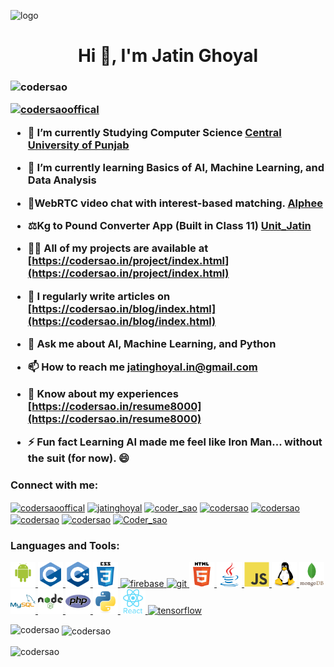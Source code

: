 ![logo](https://github.com/Codersao/Codersao/blob/main/Purple%20and%20White%20Geometric%20Music%20Youtube%20Banner.gif)
<h1 align="center">Hi 👋, I'm Jatin Ghoyal</h1>
<h3 align="c[![Typing SVG](https://readme-typing-svg.demolab.com?font=Fira+Code&pause=1000&color=7A3FF7&center=true&vCenter=true&width=800&lines=Exploring+code%2C+AI+%26+robotics+with+curiosity+and+coffee+☕🤖;Full-Stack+Developer+%7C+AI+Enthusiast+%7C+Tech+Writer;Turning+ideas+into+reality+one+line+of+code+at+a+time)](https://git.io/typing-svg)
<img align="right" alt="coding" width="400" src="https://i.gifer.com/3AyY.gif"
<p align="left"> <img src="https://komarev.com/ghpvc/?username=codersao&label=Profile%20views&color=0e75b6&style=flat" alt="codersao" /> </p>

<p align="left"> <a href="https://twitter.com/codersaooffical" target="blank"><img src="https://img.shields.io/twitter/follow/codersaooffical?logo=twitter&style=for-the-badge" alt="codersaooffical" /></a> </p>

- 🔭 I’m currently Studying Computer Science [Central University of Punjab](http://cup.edu.in/)

- 🌱 I’m currently learning **Basics of AI, Machine Learning, and Data Analysis**

- 🤳WebRTC video chat with interest-based matching. [Alphee](https://alphee.onrender.com/)

- ⚖️Kg to Pound Converter App (Built in Class 11) [Unit_Jatin](https://codersao.in/projects.php)

- 👨‍💻 All of my projects are available at [https://codersao.in/project/index.html](https://codersao.in/project/index.html)

- 📝 I regularly write articles on [https://codersao.in/blog/index.html](https://codersao.in/blog/index.html)

- 💬 Ask me about **AI, Machine Learning, and Python**

- 📫 How to reach me **jatinghoyal.in@gmail.com**

- 📄 Know about my experiences [https://codersao.in/resume8000](https://codersao.in/resume8000)

- ⚡ Fun fact **Learning AI made me feel like Iron Man... without the suit (for now). 😄**

<h3 align="left">Connect with me:</h3>
<p align="left">
<a href="https://twitter.com/codersaooffical" target="blank"><img align="center" src="https://raw.githubusercontent.com/rahuldkjain/github-profile-readme-generator/master/src/images/icons/Social/twitter.svg" alt="codersaooffical" height="30" width="40" /></a>
<a href="https://linkedin.com/in/jatinghoyal" target="blank"><img align="center" src="https://raw.githubusercontent.com/rahuldkjain/github-profile-readme-generator/master/src/images/icons/Social/linked-in-alt.svg" alt="jatinghoyal" height="30" width="40" /></a>
<a href="https://instagram.com/coder_sao" target="blank"><img align="center" src="https://raw.githubusercontent.com/rahuldkjain/github-profile-readme-generator/master/src/images/icons/Social/instagram.svg" alt="coder_sao" height="30" width="40" /></a>
<a href="https://youtube.com/@codersao?si=An3ilNXkL_9QOv6R" target="blank"><img align="center" src="https://raw.githubusercontent.com/rahuldkjain/github-profile-readme-generator/master/src/images/icons/Social/youtube.svg" alt="codersao" height="30" width="40" /></a>
<a href="https://www.codechef.com/codersao" target="blank"><img align="center" src="https://cdn.jsdelivr.net/npm/simple-icons@3.1.0/icons/codechef.svg" alt="codersao" height="30" width="40" /></a>
<a href="https://www.hackerrank.com/codersao" target="blank"><img align="center" src="https://raw.githubusercontent.com/rahuldkjain/github-profile-readme-generator/master/src/images/icons/Social/hackerrank.svg" alt="codersao" height="30" width="40" /></a>
<a href="https://codeforces.com/profile/codersao" target="blank"><img align="center" src="https://raw.githubusercontent.com/rahuldkjain/github-profile-readme-generator/master/src/images/icons/Social/codeforces.svg" alt="codersao" height="30" width="40" /></a>
<a href="https://discord.gg/Coder_sao" target="blank"><img align="center" src="https://raw.githubusercontent.com/rahuldkjain/github-profile-readme-generator/master/src/images/icons/Social/discord.svg" alt="Coder_sao" height="30" width="40" /></a>
</p>

<h3 align="left">Languages and Tools:</h3>
<p align="left"> <a href="https://developer.android.com" target="_blank" rel="noreferrer"> <img src="https://raw.githubusercontent.com/devicons/devicon/master/icons/android/android-original-wordmark.svg" alt="android" width="40" height="40"/> </a> <a href="https://www.cprogramming.com/" target="_blank" rel="noreferrer"> <img src="https://raw.githubusercontent.com/devicons/devicon/master/icons/c/c-original.svg" alt="c" width="40" height="40"/> </a> <a href="https://www.w3schools.com/cpp/" target="_blank" rel="noreferrer"> <img src="https://raw.githubusercontent.com/devicons/devicon/master/icons/cplusplus/cplusplus-original.svg" alt="cplusplus" width="40" height="40"/> </a> <a href="https://www.w3schools.com/css/" target="_blank" rel="noreferrer"> <img src="https://raw.githubusercontent.com/devicons/devicon/master/icons/css3/css3-original-wordmark.svg" alt="css3" width="40" height="40"/> </a> <a href="https://firebase.google.com/" target="_blank" rel="noreferrer"> <img src="https://www.vectorlogo.zone/logos/firebase/firebase-icon.svg" alt="firebase" width="40" height="40"/> </a> <a href="https://git-scm.com/" target="_blank" rel="noreferrer"> <img src="https://www.vectorlogo.zone/logos/git-scm/git-scm-icon.svg" alt="git" width="40" height="40"/> </a> <a href="https://www.w3.org/html/" target="_blank" rel="noreferrer"> <img src="https://raw.githubusercontent.com/devicons/devicon/master/icons/html5/html5-original-wordmark.svg" alt="html5" width="40" height="40"/> </a> <a href="https://www.java.com" target="_blank" rel="noreferrer"> <img src="https://raw.githubusercontent.com/devicons/devicon/master/icons/java/java-original.svg" alt="java" width="40" height="40"/> </a> <a href="https://developer.mozilla.org/en-US/docs/Web/JavaScript" target="_blank" rel="noreferrer"> <img src="https://raw.githubusercontent.com/devicons/devicon/master/icons/javascript/javascript-original.svg" alt="javascript" width="40" height="40"/> </a> <a href="https://www.linux.org/" target="_blank" rel="noreferrer"> <img src="https://raw.githubusercontent.com/devicons/devicon/master/icons/linux/linux-original.svg" alt="linux" width="40" height="40"/> </a> <a href="https://www.mongodb.com/" target="_blank" rel="noreferrer"> <img src="https://raw.githubusercontent.com/devicons/devicon/master/icons/mongodb/mongodb-original-wordmark.svg" alt="mongodb" width="40" height="40"/> </a> <a href="https://www.mysql.com/" target="_blank" rel="noreferrer"> <img src="https://raw.githubusercontent.com/devicons/devicon/master/icons/mysql/mysql-original-wordmark.svg" alt="mysql" width="40" height="40"/> </a> <a href="https://nodejs.org" target="_blank" rel="noreferrer"> <img src="https://raw.githubusercontent.com/devicons/devicon/master/icons/nodejs/nodejs-original-wordmark.svg" alt="nodejs" width="40" height="40"/> </a> <a href="https://www.php.net" target="_blank" rel="noreferrer"> <img src="https://raw.githubusercontent.com/devicons/devicon/master/icons/php/php-original.svg" alt="php" width="40" height="40"/> </a> <a href="https://www.python.org" target="_blank" rel="noreferrer"> <img src="https://raw.githubusercontent.com/devicons/devicon/master/icons/python/python-original.svg" alt="python" width="40" height="40"/> </a> <a href="https://reactjs.org/" target="_blank" rel="noreferrer"> <img src="https://raw.githubusercontent.com/devicons/devicon/master/icons/react/react-original-wordmark.svg" alt="react" width="40" height="40"/> </a> <a href="https://www.tensorflow.org" target="_blank" rel="noreferrer"> <img src="https://www.vectorlogo.zone/logos/tensorflow/tensorflow-icon.svg" alt="tensorflow" width="40" height="40"/> </a> </p>

<p><img align="left" src="https://github-readme-stats.vercel.app/api/top-langs?username=codersao&show_icons=true&locale=en&layout=compact" alt="codersao" /></p>

<p>&nbsp;<img align="center" src="https://github-readme-stats.vercel.app/api?username=codersao&show_icons=true&locale=en" alt="codersao" /></p>

<p><img align="center" src="https://github-readme-streak-stats.herokuapp.com/?user=codersao&" alt="codersao" /></p>
